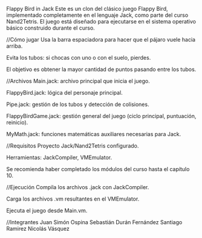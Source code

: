 Flappy Bird in Jack
Este es un clon del clásico juego Flappy Bird, implementado completamente en el lenguaje Jack, como parte del curso Nand2Tetris. El juego está diseñado para ejecutarse en el sistema operativo básico construido durante el curso.

//Cómo jugar
Usa la barra espaciadora para hacer que el pájaro vuele hacia arriba.

Evita los tubos: si chocas con uno o con el suelo, pierdes.

El objetivo es obtener la mayor cantidad de puntos pasando entre los tubos.

//Archivos
Main.jack: archivo principal que inicia el juego.

FlappyBird.jack: lógica del personaje principal.

Pipe.jack: gestión de los tubos y detección de colisiones.

FlappyBirdGame.jack: gestión general del juego (ciclo principal, puntuación, reinicio).

MyMath.jack: funciones matemáticas auxiliares necesarias para Jack.

//Requisitos
Proyecto Jack/Nand2Tetris configurado.

Herramientas: JackCompiler, VMEmulator.

Se recomienda haber completado los módulos del curso hasta el capítulo 10.

//Ejecución
Compila los archivos .jack con JackCompiler.

Carga los archivos .vm resultantes en el VMEmulator.

Ejecuta el juego desde Main.vm.

//Integrantes
Juan Simón Ospina
Sebastián Durán Fernández
Santiago Ramirez
Nicolás Vásquez
 

